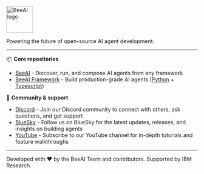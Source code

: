 <p>
  <picture>
    <source media="(prefers-color-scheme: dark)" srcset="BeeAI_lockup_white.svg">
    <source media="(prefers-color-scheme: light)" srcset="BeeAI_lockup_black.svg">
    <img alt="BeeAI logo" height="70">
  </picture>
</p>

<p>Powering the future of open-source AI agent development.</p>

---

📦 **Core repositories**
- [BeeAI](https://github.com/i-am-bee/beeai) - Discover, run, and compose AI agents from any framework
- [BeeAI Framework](https://github.com/i-am-bee/beeai-framework) - Build production-grade AI agents ([Python](https://github.com/i-am-bee/beeai-framework/tree/main/python) + [Typescript](https://github.com/i-am-bee/beeai-framework/tree/main/typescript))

🤝 **Community & support**
- [Discord](https://discord.com/channels/1309202615556378705/1309202615556378709) - Join our Discord community to connect with others, ask questions, and get support
- [BlueSky](https://bsky.app/profile/beeaiagents.bsky.social) - Follow us on BlueSky for the latest updates, releases, and insights on building agents
- [YouTube](https://www.youtube.com/@BeeAIAgents) - Subscribe to our YouTube channel for in-depth tutorials and feature walkthroughs

---
Developed with ❤️ by the BeeAI Team and contributors. Supported by IBM Research.
